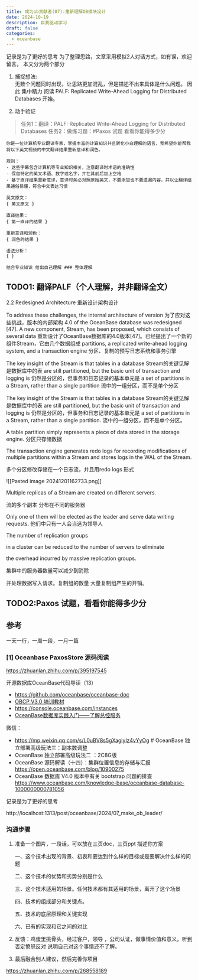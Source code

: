 ```yaml
---
title: 成为ob贡献者(07):重新理解OB模块设计
date: 2024-10-19
description: 自我驱动学习
draft: false
categories:
  - oceanbase
---
```



记录是为了更好的思考 为了整理思路，文章采用模拟2人对话方式，如有误，欢迎留言。
本文分为两个部分

1. 捕捉想法:  
  无数个问题同时出现，让思路更加混乱，但是描述不出来具体是什么问题。
  因此 集中精力 阅读  PALF: Replicated Write-Ahead Logging for Distributed Databases 开始。

2. 动手验证
  > 任务1：翻译：PALF: Replicated Write-Ahead Logging for Distributed Databases
  > 任务2：做练习题：#Paxos 试题 看看你能得多少分
  



```
你是一位计算机专业翻译专家，掌握丰富的计算知识并且转化小白理解的语言，我希望你能帮我将以下英文视频的中文翻译结果重新意译和润色。

规则：
- 这些字幕包含计算机等专业知识相关，注意翻译时术语的准确性
- 保留特定的英文术语、数字或名字，并在其前后加上空格
- 基于直译结果重新意译，意译时务必对照原始英文，不要添加也不要遗漏内容，并以让翻译结果通俗易懂，符合中文表达习惯

英文原文：
{ 英文原文 }

直译结果：
{ 第一直译的结果 }

重新意译和润色：
{ 润色的结果 }

语法分析：
{ }

结合专业知识 给出自己理解 ### 整体理解

```

## TODO1: 翻译PALF（个人理解，并非翻译全文）


2.2 Redesigned Architecture  重新设计架构设计


To address these challenges, the internal architecture of version
为了应对这些挑战，版本的内部架构
4.0 of the OceanBase database was redesigned [47]. A new component, Stream, has been proposed, which consists of several data
重新设计了OceanBase数据库的4.0版本[47]。已经提出了一个新的组件Stream，它由几个数据组成
partitions, a replicated write-ahead logging system, and a transaction engine
分区、复制的预写日志系统和事务引擎


The key insight of the Stream is that tables in a database
Stream的关键见解是数据库中的表
are still partitioned, but the basic unit of transaction and logging is
仍然是分区的，但事务和日志记录的基本单元是
a set of partitions in a Stream, rather than a single partition
流中的一组分区，而不是单个分区



The key insight of the Stream is that tables in a database
Stream的关键见解是数据库中的表
are still partitioned, but the basic unit of transaction and logging is
仍然是分区的，但事务和日志记录的基本单元是
a set of partitions in a Stream, rather than a single partition.
流中的一组分区，而不是单个分区。


A table partition simply represents a piece of data stored in the storage engine. 
分区只存储数据

The transaction engine generates redo logs for recording
modifications of multiple partitions within a Stream and stores logs
in the WAL of the Stream.

多个分区修改存储在一个日志流，并且用redo logs 形式

![[Pasted image 20241201162733.png]]

Multiple replicas of a Stream are created on different servers.

流的多个副本 分布在不同的服务器


Only one of them will be elected as the leader and serve data writing requests.
他们中只有一人会当选为领导人

The number of replication groups

in a cluster can be reduced to the number of servers to eliminate

the overhead incurred by massive replication groups.

集群中的服务器数量可以减少到消除

并处理数据写入请求。复制组的数量
大量复制组产生的开销。



## TODO2:Paxos 试题，看看你能得多少分



## 参考

一天一行，一周一段，一月一篇

### [1] Oceanbase PaxosStore 源码阅读

https://zhuanlan.zhihu.com/p/395197545

开源数据库OceanBase代码导读（13）


-  https://github.com/oceanbase/oceanbase-doc
- [OBCP V3.0 培训教材](https://www.oceanbase.com/training/obcp)
- https://console.oceanbase.com/instances
- [ OceanBase数据库实践入门——了解总控服务](https://mp.weixin.qq.com/s?__biz=MzU3OTc2MDQxNg==&mid=2247483885&idx=1&sn=52bf5a7c8cbea04671f2327455fd16da&chksm=fd6079a2ca17f0b456055a20d3b17ba2125704a2fb4a81d08d375c1ea69f2d4ce93c5f8fe04f&scene=21#wechat_redirect)


微信：
- https://mp.weixin.qq.com/s/L0uBV8s5gXagiylz4vYyOg # OceanBase 独立部署高级玩法三：副本数调整
-  OceanBase 独立部署高级玩法二 ：2C8G版
- OceanBase 源码解读（十四）：集群位置信息的存储与汇报
https://open.oceanbase.com/blog/10900275
-  OceanBase 数据库 V4.0 版本中有关 bootstrap 问题的排查
 https://www.oceanbase.com/knowledge-base/oceanbase-database-1000000000781056






记录是为了更好的思考



http://localhost:1313/post/oceanbase/2024/07_make_ob_leader/


### 沟通步骤

1. 准备一个图片，一段话，可以放在三页doc，三页ppt 描述你方案

   一、这个技术出现的背景、初衷和要达到什么样的目标或是要解决什么样的问题

   二、这个技术的优势和劣势分别是什么

   三、这个技术适用的场景。任何技术都有其适用的场景，离开了这个场景

   四、技术的组成部分和关键点。

   五、技术的底层原理和关键实现

   六、已有的实现和它之间的对比


2. 反馈：鸡蛋里挑骨头，经过客户，领导 ，公司认证，做事情价值和意义。听到否定愤怒反对 说明自己对这个事情还不了解。

3. 最后融合别人建议，然后完善你项目



https://zhuanlan.zhihu.com/p/268558189